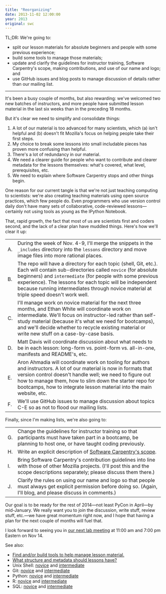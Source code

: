 ```yaml
---
title: "Reorganizing"
date: 2013-11-02 12:00:00
year: 2013
original: swc
---
```

<p>TL;DR: We're going to:</p>
<ul>
  <li>
    split our lesson materials for absolute beginners and people with some previous experience;
  </li>
  <li>
    build some tools to manage those materials;
  </li>
  <li>
    update and clarify the guidelines for instructor training,
    Software Carpentry's scope,
    making contributions,
    and use of our name and logo; and
  </li>
  <li>
    use GitHub issues and blog posts to manage discussion of details
    rather than our mailing list.
  </li>
</ul>
<hr/>
<p>
  It's been a busy couple of months, but also rewarding:
  we've welcomed two new batches of instructors,
  and more people have submitted lesson material in the last six weeks
  than in the preceding 18 months.
</p>
<p>
  But it's clear we need to simplify and consolidate things:
</p>
<ol>
  <li>
    A lot of our material is too advanced for many scientists, which
    (a) isn't helpful and
    (b) doesn't fit Mozilla's focus on helping people take their first steps.
  </li>
  <li>
    My choice to break some lessons into small includable pieces
    has proven more confusing than helpful.
  </li>
  <li>
    There's a lot of redundancy in our material.
  </li>
  <li>
    We need a clearer guide for people who want to contribute
    and clearer metadata for the lessons themselves:
    what's covered, what level, prerequisites, etc.
  </li>
  <li>
    We need to explain where Software Carpentry stops and other things begin.
  </li>
</ol>
<p>
  One reason for our current tangle is that
  we're not just teaching computing to scientists:
  we're also creating teaching materials using open source practices,
  which few people do.
  Even programmers who use version control daily don't have many sets of collaborative,
  code-reviewed lessons&mdash;certainly not using
  tools as young as the IPython Notebook.
</p>
<p>
  That,
  rapid growth,
  the fact that most of us are scientists first and coders second,
  and the lack of a clear plan have muddled things.
  Here's how we'll clear it up:
</p>
<table class="table table-striped">
  <tr>
    <td>A.</td>
    <td>
      During the week of Nov. 4-9,
      I'll merge the snippets in the <code>_includes</code> directory
      into the <code>lessons</code> directory
      and move image files into more rational places.
    </td>
  </tr>
  <tr>
    <td>B.</td>
    <td>
      The repo will have a directory for each topic (shell, Git, etc.).
      Each will contain sub-directories called <code>novice</code> (for absolute beginners)
      and <code>intermediate</code> (for people with some previous experience).
      The lessons for each topic will be independent
      because running intermediates through novice material at triple speed doesn't work well.
    </td>
  </tr>
  <tr>
    <td>
      C.
    </td>
    <td>
      I'll manage work on novice material for the next three months,
      and Ethan White will coordinate work on intermediate.
      We'll focus on instructor-led rather than self-study material
      (because it's what we need for bootcamps),
      and we'll decide whether to recycle existing material or write new stuff
      on a case-by-case basis.
    </td>
  </tr>
  <tr>
    <td>D.</td>
    <td>
      Matt Davis will coordinate discussion about what needs to be in each lesson:
      long-form vs. point-form vs. all-in-one,
      manifests and README's,
      etc.
    </td>
  </tr>
  <tr>
    <td>E.</td>
    <td>
      Aron Ahmadia will coordinate work on tooling for authors and instructors.
      A lot of our material is now in formats that version control doesn't handle well;
      we need to figure out how to manage them,
      how to slim down the starter repo for bootcamps,
      how to integrate lesson material into the main website,
      etc.
    </td>
  </tr>
  <tr>
    <td>F.</td>
    <td>
      We'll use GitHub issues to manage discussion about topics C-E
      so as not to flood our mailing lists.
    </td>
  </tr>
</table>
<p>
  Finally, since I'm making lists, we're also going to:
</p>
<table class="table table-striped">
  <tr>
    <td>G.</td>
    <td>
      Change the guidelines for instructor training so that
      participants must have taken part in a bootcamp,
      be planning to host one,
      or have taught coding previously.
    </td>
  </tr>
  <tr>
    <td>H.</td>
    <td>
      Write an explicit description of
      <a href="{{site.baseurl}}/blog/2013/11/scope.html">Software Carpentry's scope</a>.
    </td>
  </tr>
  <tr>
    <td>I.</td>
    <td>
      Bring Software Carpentry's contribution guidelines into line with
      those of other Mozilla projects.
      (I'll post this and the scope descriptions separately;
      please discuss them there.)
    </td>
  </tr>
  <tr>
    <td>J.</td>
    <td>
      Clarify the rules on using our name and logo
      so that people must always get explicit permission before doing so.
      (Again, I'll blog, and please discuss in comments.)
    </td>
  </tr>
</table>
<p>
  Our goal is to be ready for the rest of 2014&mdash;not least PyCon in April&mdash;by mid-January.
  We really want you to join the discussion, write stuff, review stuff, etc.&mdash;we have
  great momentum right now,
  and I hope that having a plan for the next couple of months will fuel that.
</p>
<p>
  I look forward to seeing you in <a href="{{site.baseurl}}/blog/2013/11//nov-2013-lab-meeting-announcement.html">our next lab meeting</a>
  at 11:00 am and 7:00 pm Eastern on Nov 14.
</p>
<p>
  See also:
</p>
<ul>
  <li><a href="{{site.github_url}}/bc/issues/119">Find and/or build tools to help manage lesson material.</a></li>
  <li><a href="{{site.github_url}}/bc/issues/120">What structure and metadata should lessons have?</a></li>
  <li>Unix Shell: <a href="{{site.github_url}}/bc/issues/121">novice</a> and <a href="{{site.github_url}}/bc/issues/126">intermediate</a></li>
  <li>Git: <a href="{{site.github_url}}/bc/issues/122">novice</a> and <a href="{{site.github_url}}/bc/issues/127">intermediate</a></li>
  <li>Python: <a href="{{site.github_url}}/bc/issues/123">novice</a> and <a href="{{site.github_url}}/bc/issues/128">intermediate</a></li>
  <li>R: <a href="{{site.github_url}}/bc/issues/124">novice</a> and <a href="{{site.github_url}}/bc/issues/129">intermediate</a></li>
  <li>SQL: <a href="{{site.github_url}}/bc/issues/125">novice</a> and <a href="{{site.github_url}}/bc/issues/130">intermediate</a></li>
</ul>

